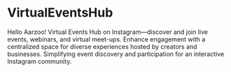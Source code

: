 # VirtualEventsHub
Hello Aarzoo!
Virtual Events Hub on Instagram—discover and join live events, webinars, and virtual meet-ups. Enhance engagement with a centralized space for diverse experiences hosted by creators and businesses. Simplifying event discovery and participation for an interactive Instagram community.
